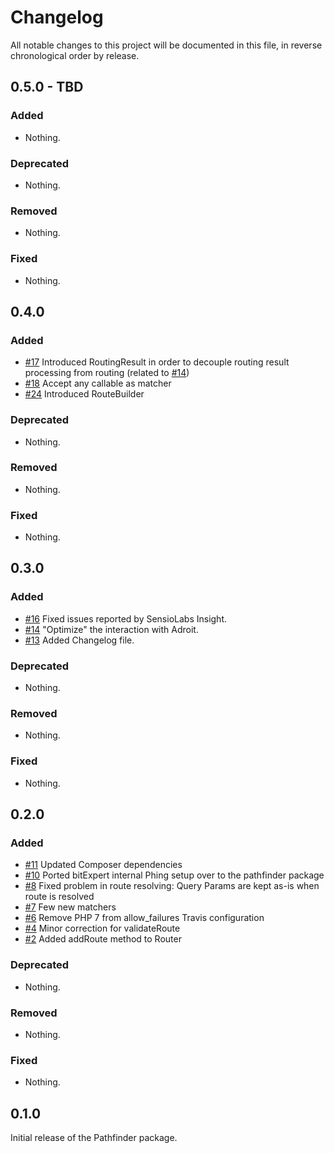 # Changelog

All notable changes to this project will be documented in this file, in reverse chronological order by release.

## 0.5.0 - TBD

### Added

- Nothing.

### Deprecated

- Nothing.

### Removed

- Nothing.

### Fixed

- Nothing.

## 0.4.0

### Added

- [#17](https://github.com/bitExpert/pathfinder/pull/17) Introduced RoutingResult in order to decouple routing result processing from routing (related to [#14](https://github.com/bitExpert/pathfinder/issues/14))
- [#18](https://github.com/bitExpert/pathfinder/pull/18) Accept any callable as matcher
- [#24](https://github.com/bitExpert/pathfinder/pull/24) Introduced RouteBuilder

### Deprecated

- Nothing.

### Removed

- Nothing.

### Fixed

- Nothing.

## 0.3.0

### Added

-  [#16](https://github.com/bitExpert/pathfinder/pull/16) Fixed issues reported by SensioLabs Insight. 
-  [#14](https://github.com/bitExpert/pathfinder/pull/14) "Optimize" the interaction with Adroit.
-  [#13](https://github.com/bitExpert/pathfinder/pull/13) Added Changelog file.

### Deprecated

- Nothing.

### Removed

- Nothing.

### Fixed

- Nothing.

## 0.2.0

### Added

-  [#11](https://github.com/bitExpert/pathfinder/pull/11) Updated Composer dependencies
-  [#10](https://github.com/bitExpert/pathfinder/pull/10) Ported bitExpert internal Phing setup over to the pathfinder package
-  [#8](https://github.com/bitExpert/pathfinder/pull/8) Fixed problem in route resolving: Query Params are kept as-is when route is resolved
-  [#7](https://github.com/bitExpert/pathfinder/pull/7) Few new matchers 
-  [#6](https://github.com/bitExpert/pathfinder/pull/6) Remove PHP 7 from allow_failures Travis configuration 
-  [#4](https://github.com/bitExpert/pathfinder/pull/4) Minor correction for validateRoute
-  [#2](https://github.com/bitExpert/pathfinder/pull/2) Added addRoute method to Router

### Deprecated

- Nothing.

### Removed

- Nothing.

### Fixed

- Nothing.

## 0.1.0

Initial release of the Pathfinder package.

